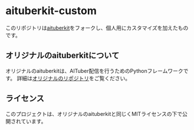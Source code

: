 # aituberkit-custom

このリポジトリは[aituberkit](https://github.com/karakuri-ai/aituberkit)をフォークし、個人用にカスタマイズを加えたものです。

## オリジナルのaituberkitについて

オリジナルのaituberkitは、AITuber配信を行うためのPythonフレームワークです。
詳細は[オリジナルのリポジトリ](https://github.com/karakuri-ai/aituberkit)をご覧ください。

## ライセンス

このプロジェクトは、オリジナルのaituberkitと同じくMITライセンスの下で公開されています。
